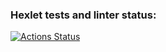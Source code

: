 ### Hexlet tests and linter status:
[![Actions Status](https://github.com/StanislavIskorostenskiy/devops-for-programmers-project-74/actions/workflows/hexlet-check.yml/badge.svg)](https://github.com/StanislavIskorostenskiy/devops-for-programmers-project-74/actions)